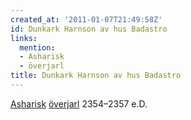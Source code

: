 ```yaml
---
created_at: '2011-01-07T21:49:58Z'
id: Dunkark Harnson av hus Badastro
links:
  mention:
  - Asharisk
  - överjarl
title: Dunkark Harnson av hus Badastro
---
```


[Asharisk][] [överjarl] 2354–2357 e.D.

  [Asharisk]: Asharisk
  [överjarl]: överjarl
